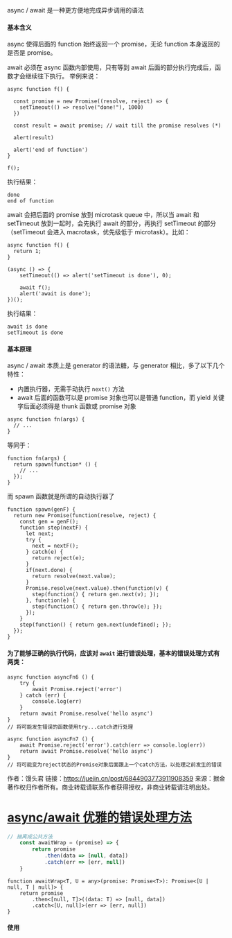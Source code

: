 async / await 是一种更方便地完成异步调用的语法

#### 基本含义

async 使得后面的 function 始终返回一个 promise，无论 function 本身返回的是否是 promise。

await 必须在 async 函数内部使用，只有等到 await 后面的部分执行完成后，函数才会继续往下执行。
举例来说：

```
async function f() {

  const promise = new Promise((resolve, reject) => {
    setTimeout(() => resolve("done!"), 1000)
  })

  const result = await promise; // wait till the promise resolves (*)

  alert(result)

  alert('end of function')
}

f();
```

执行结果：

```
done
end of function
```

await 会把后面的 promise 放到 microtask queue 中，所以当 await 和 setTimeout 放到一起时，会先执行 await 的部分，再执行 setTimeout 的部分（setTimeout 会进入 macrotask，优先级低于 microtask）。比如：

```
async function f() {
  return 1;
}

(async () => {
    setTimeout(() => alert('setTimeout is done'), 0);

    await f();
    alert('await is done'); 
})();
```

执行结果：

```
await is done
setTimeout is done
```

#### 基本原理

async / await 本质上是 generator 的语法糖，与 generator 相比，多了以下几个特性：

- 内置执行器，无需手动执行 `next()` 方法
- await 后面的函数可以是 promise 对象也可以是普通 function，而 yield 关键字后面必须得是 thunk 函数或 promise 对象

```
async function fn(args) {
  // ...
}
```

等同于：

```
function fn(args) {
  return spawn(function* () {
    // ...
  });
}
```

而 spawn 函数就是所谓的自动执行器了

```
function spawn(genF) {
  return new Promise(function(resolve, reject) {
    const gen = genF();
    function step(nextF) {
      let next;
      try {
        next = nextF();
      } catch(e) {
        return reject(e);
      }
      if(next.done) {
        return resolve(next.value);
      }
      Promise.resolve(next.value).then(function(v) {
        step(function() { return gen.next(v); });
      }, function(e) {
        step(function() { return gen.throw(e); });
      });
    }
    step(function() { return gen.next(undefined); });
  });
}
```

#### 为了能够正确的执行代码，应该对 `await` 进行错误处理，基本的错误处理方式有两类：

```
async function asyncFn6 () {
    try {
        await Promise.reject('error')
    } catch (err) {
        console.log(err)
    }
    return await Promise.resolve('hello async')
}
// 将可能发生错误的函数使用try...catch进行处理

async function asyncFn7 () {
    await Promise.reject('error').catch(err => console.log(err))
    return await Promise.resolve('hello async')
}
// 将可能变为reject状态的Promise对象后面跟上一个catch方法，以处理之前发生的错误
```


作者：馒头君
链接：https://juejin.cn/post/6844903773911908359
来源：掘金
著作权归作者所有。商业转载请联系作者获得授权，非商业转载请注明出处。

# [async/await 优雅的错误处理方法](https://juejin.cn/post/6844903767129718791)

```js
// 抽离成公共方法
    const awaitWrap = (promise) => {
        return promise
            .then(data => [null, data])
            .catch(err => [err, null])
    }
```

```tsx
function awaitWrap<T, U = any>(promise: Promise<T>): Promise<[U | null, T | null]> {
    return promise
        .then<[null, T]>((data: T) => [null, data])
        .catch<[U, null]>(err => [err, null])
}
```

#### 使用



